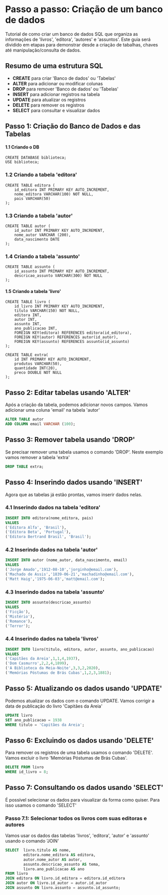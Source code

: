 # Passo a passo: Criação de um banco de dados
Tutorial de como criar um banco de dados SQL que organiza as informações de 'livros', 'editora', 'autores' e 'assuntos'.
Este guia será dividido em etapas para demonstrar desde a criação de tabalhas, chaves até manipulação/consulta de dados.

## Resumo de uma estrutura SQL
* __CREATE__ para criar 'Banco de dados' ou 'Tabelas'
* __ALTER__ para adicionar ou modificar colunas
* __DROP__ para remover 'Banco de dados' ou 'Tabelas'
* __INSERT__ para adicionar registros na tabela
* __UPDATE__ para atualizar os registros
* __DELETE__ para remover os registros
* __SELECT__ para consultar e visualizar dados

## Passo 1: Criação do Banco de Dados e das Tabelas 
#### 1.1 Criando o DB

```
CREATE DATABASE biblioteca;
USE biblioteca;
```

### 1.2 Criando a tabela 'editora'
```
CREATE TABLE editora (
    id_editora INT PRIMARY KEY AUTO_INCREMENT,
    nome_editora VARCHAR(100) NOT NULL,
    pais VARCHAR(50)
);
```

### 1.3 Criando a tabela 'autor'
```
CREATE TABLE autor (
    id_autor INT PRIMARY KEY AUTO_INCREMENT,
    nome_autor VARCHAR (200),
    data_nascimento DATE
);
```

### 1.4 Criando a tabela 'assunto'
```
CREATE TABLE assunto (
    id_assunto INT PRIMARY KEY AUTO_INCREMENT,
    descricao_assunto VARCHAR(300) NOT NULL
);
```

#### 1.5 Criando a tabela 'livro'
```
CREATE TABLE livro (
    id_livro INT PRIMARY KEY AUTO_INCREMENT,
    titulo VARCHAR(150) NOT NULL,
    editora INT,
    autor INT,
    assunto INT,
    ano_publicacao INT,
    FOREIGN KEY(editora) REFERENCES editora(id_editora),
    FOREIGN KEY(autor) REFERENCES autor(id_autor),
    FOREIGN KEY(assunto) REFERENCES assunto(id_assunto)
);
```

```
CREATE TABLE extra(
    id INT PRIMARY KEY AUTO_INCREMENT,
    produtos VARCHAR(50),
    quantidade INT(20),
    preco DOUBLE NOT NULL
);
```

## Passo 2: Editar tabelas usando 'ALTER'
Após a criação da tabela, podemos adicionar novos campos. Vamos adicionar uma coluna 'email' na tabela 'autor'

```SQL
ALTER TABLE autor
ADD COLUMN email VARCHAR (100);
```

## Passo 3: Remover tabela usando 'DROP'
Se precisar remover uma tabela usamos o comando 'DROP'.
Neste exemplo vamos remover a tabela 'extra'

```SQL
DROP TABLE extra;
```

## Passo 4: Inserindo dados usando 'INSERT'
Agora que as tabelas já estão prontas, vamos inserir dados nelas.

### 4.1 Inserindo dados na tabela 'editora'
```SQL
INSERT INTO editora(nome_editora, pais)
VALUES
('Editora Alfa', 'Brasil'),
('Editora Beta', 'Portugal'),
('Editora Bertrand Brasil', 'Brasil');
```

### 4.2 Inserindo dados na tabela 'autor'
```SQL
INSERT INTO autor (nome_autor, data_nascimento, email)
VALUES
('Jorge Amado','1912-08-10','jorginho@email.com'),
('Machado de Assis','1839-06-21','machadinho@email.com'),
('Matt Haig','1975-06-03','matt@email.com');
```

### 4.3 Inserindo dados na tabela 'assunto'
```SQL
INSERT INTO assunto(descricao_assunto)
VALUES
('Ficção'),
('Mistério'),
('Romance'),
('Terror');
```

### 4.4 Inserindo dados na tabela 'livros'
```SQL
INSERT INTO livro(titulo, editora, autor, assunto, ano_publicacao)
VALUES
('Capitães da Areia',1,1,4,1937),
('Dom Casmurro',2,2,4,1899),
('A Biblioteca da Meia-Noite',3,3,2,2020),
('Memórias Póstumas de Brás Cubas',1,2,3,1881);
```

## Passo 5: Atualizando os dados usando 'UPDATE'
Podemos atualizar os dados com o comando UPDATE.
Vamos corrigir a data de publicação do livro 'Capitães da Areia'

```SQL
UPDATE livro
SET ano_publicacao = 1938
WHERE titulo = 'Capitães da Areia';
```

## Passo 6: Excluindo os dados usando 'DELETE'
Para remover os registros de uma tabela usamos o comando 'DELETE'.
Vamos excluir o livro 'Memórias Póstumas de Brás Cubas'.

```SQL
DELETE FROM livro
WHERE id_livro = 8;
```

## Passo 7: Consultando os dados usando 'SELECT'
É possível selecionar os dados para visualizar da forma como quiser.
Para isso usamos o comando 'SELECT'
### Passo 7.1: Selecionar todos os livros com suas editoras e autores
Vamos usar os dados das tabelas 'livros', 'editora', 'autor' e 'assunto'
usando o comando 'JOIN'
```SQL
SELECT  livro.titulo AS nome,
        editora.nome_editora AS editora,
        autor.nome_autor AS autor,
        assunto.descricao_assunto AS tema,
        livro.ano_publicacao AS ano
FROM livro
JOIN editora ON livro.id_editora = editora.id_editora
JOIN autor ON livro.id_autor = autor.id_autor
JOIN assunto ON livro.assunto = assunto.id_assunto;
```